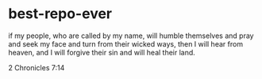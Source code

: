 # best-repo-ever

if my people, who are called by my name, will humble themselves and pray and seek my face and turn from their wicked ways, then I will hear from heaven, and I will forgive their sin and will heal their land.

2 Chronicles 7:14